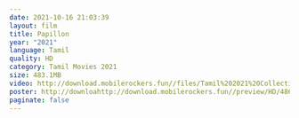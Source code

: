 ```yaml
---
date: 2021-10-16 21:03:39
layout: film
title: Papillon
year: "2021"
language: Tamil
quality: HD
category: Tamil Movies 2021
size: 483.1MB
video: http://download.mobilerockers.fun//files/Tamil%202021%20Collection/Papillon%20(2021)/Papillon%20(2021)%20Full%20Movies/Papillon%20(2021)%20DVDRip/Papillon%20(2021)%20DVDRip%20Single%20Part.mp4
poster: http://downloahttp://download.mobilerockers.fun//preview/HD/48676.pngd.mobilerockers.fun//preview/HD/48665.png
paginate: false
---
```

